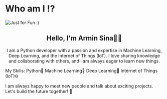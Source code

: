# Who am I !?

<img src="https://github.com/arminsina/arminsina/assets/161087560/02cee1de-3525-4130-8d9d-cb186bc33aa4" alt="Just for Fun :)">

<h2 align="center">Hello, I'm Armin Sina👋🏻</h2>

<p align="center">I am a Python developer with a passion and expertise in Machine Learning, Deep Learning, and the Internet of Things (IoT). I love sharing knowledge and collaborating with others, and I am always eager to learn new things.

My Skills:
Python🐍
Machine Learning🤖
Deep Learning🧠
Internet of Things (IoT)🌐

I am always happy to meet new people and talk about exciting projects. Let's build the future together! 🚀</p>
